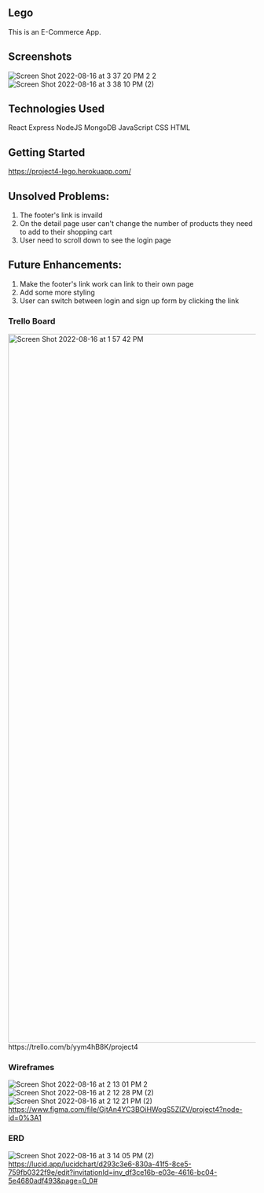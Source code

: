 ## Lego
This is an E-Commerce App. 
## Screenshots
![Screen Shot 2022-08-16 at 3 37 20 PM 2 2](https://user-images.githubusercontent.com/105684279/184998028-bb8a4de5-f78d-410f-925a-c05aa0ff36f9.png)
![Screen Shot 2022-08-16 at 3 38 10 PM (2)](https://user-images.githubusercontent.com/105684279/184998037-0011be64-3193-495f-a39c-e1f7c20a66ab.png)


## Technologies Used
React Express NodeJS MongoDB JavaScript CSS HTML

## Getting Started
https://project4-lego.herokuapp.com/

## Unsolved Problems: 
1. The footer's link is invaild
2. On the detail page user can't change the number of products they need to add to their shopping cart
3. User need to scroll down to see the login page 


## Future Enhancements:
1. Make the footer's link work can link to their own page
2. Add some more styling 
3. User can switch between login and sign up form by clicking the link

### Trello Board
<img width="1440" alt="Screen Shot 2022-08-16 at 1 57 42 PM" src="https://user-images.githubusercontent.com/105684279/184998099-25f9eda2-828f-46ad-850e-0ea8e9c10517.png">
https://trello.com/b/yym4hB8K/project4

### Wireframes
![Screen Shot 2022-08-16 at 2 13 01 PM 2](https://user-images.githubusercontent.com/105684279/184998125-b915ba9b-6f76-4b0d-af8f-b8e322224796.png)
![Screen Shot 2022-08-16 at 2 12 28 PM (2)](https://user-images.githubusercontent.com/105684279/184998139-ea73e077-f889-4aaa-8f26-28d9a11a5458.png)
![Screen Shot 2022-08-16 at 2 12 21 PM (2)](https://user-images.githubusercontent.com/105684279/184998151-d1fb9eb8-737d-40d4-bf79-af16017cbc2e.png)
https://www.figma.com/file/GjtAn4YC3BOiHWogS5ZIZV/project4?node-id=0%3A1

### ERD
![Screen Shot 2022-08-16 at 3 14 05 PM (2)](https://user-images.githubusercontent.com/105684279/184998202-52ca00b9-21ca-4ff3-8c4c-d5e8f2f750d7.png)
https://lucid.app/lucidchart/d293c3e6-830a-41f5-8ce5-759fb0322f9e/edit?invitationId=inv_df3ce16b-e03e-4616-bc04-5e4680adf493&page=0_0#
